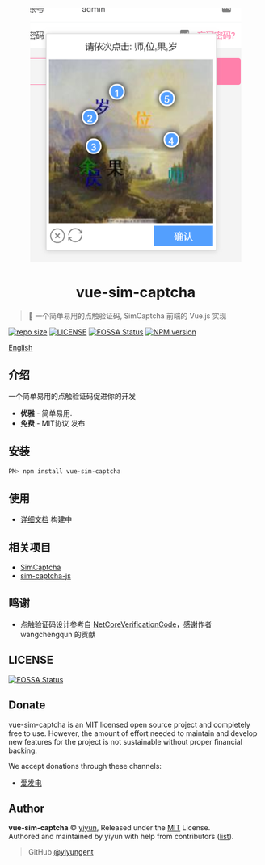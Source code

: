 <p align="center">
<img src="docs/_images/logo.png" alt="vue-sim-captcha">
</p>
<h1 align="center">vue-sim-captcha</h1>

> :cake: 一个简单易用的点触验证码, SimCaptcha 前端的 Vue.js 实现

[![repo size](https://img.shields.io/github/repo-size/yiyungent/vue-sim-captcha.svg?style=flat)]()
[![LICENSE](https://img.shields.io/github/license/yiyungent/vue-sim-captcha.svg?style=flat)](https://github.com/yiyungent/vue-sim-captcha/blob/master/LICENSE)
[![FOSSA Status](https://app.fossa.com/api/projects/git%2Bgithub.com%2Fyiyungent%2Fvue-sim-captcha.svg?type=shield)](https://app.fossa.com/projects/git%2Bgithub.com%2Fyiyungent%2Fvue-sim-captcha?ref=badge_shield)
[![NPM version](https://img.shields.io/npm/v/vue-sim-captcha.svg)](https://www.npmjs.com/package/vue-sim-captcha)


[English](README_en.md)

## 介绍

一个简单易用的点触验证码促进你的开发
 + **优雅** - 简单易用.
 + **免费** - MIT协议 发布

## 安装

```bash
PM> npm install vue-sim-captcha
```

## 使用

- [详细文档](https://yiyungent.github.io/vue-sim-captcha "在线文档") 构建中

## 相关项目

- [SimCaptcha](https://github.com/yiyungent/SimCaptcha)
- [sim-captcha-js](https://github.com/yiyungent/sim-captcha-js)
 
## 鸣谢

- 点触验证码设计参考自 <a href="https://github.com/wangchengqun/NetCoreVerificationCode" target="_blank">NetCoreVerificationCode</a>，感谢作者 wangchengqun 的贡献

## LICENSE

[![FOSSA Status](https://app.fossa.com/api/projects/git%2Bgithub.com%2Fyiyungent%2Fvue-sim-captcha.svg?type=large)](https://app.fossa.com/projects/git%2Bgithub.com%2Fyiyungent%2Fvue-sim-captcha?ref=badge_large)

## Donate

vue-sim-captcha is an MIT licensed open source project and completely free to use. However, the amount of effort needed to maintain and develop new features for the project is not sustainable without proper financial backing.

We accept donations through these channels:
- <a href="https://afdian.net/@yiyun" target="_blank">爱发电</a>

## Author

**vue-sim-captcha** © [yiyun](https://github.com/yiyungent), Released under the [MIT](./LICENSE) License.<br>
Authored and maintained by yiyun with help from contributors ([list](https://github.com/yiyungent/vue-sim-captcha/contributors)).

> GitHub [@yiyungent](https://github.com/yiyungent)

